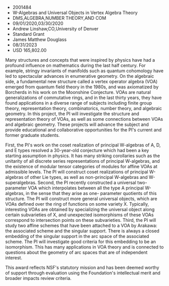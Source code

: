 
* 2001484
* W-Algebras and Universal Objects in Vertex Algebra Theory
* DMS,ALGEBRA,NUMBER THEORY,AND COM
* 09/01/2020,03/30/2020
* Andrew Linshaw,CO,University of Denver
* Standard Grant
* James Matthew Douglass
* 08/31/2023
* USD 165,802.00

Many structures and concepts that were inspired by physics have had a profound
influence on mathematics during the last half century. For example, stringy
invariants of manifolds such as quantum cohomology have led to spectacular
advances in enumerative geometry. On the algebraic side, a fundamental new
structure called a vertex operator algebra (VOA) emerged from quantum field
theory in the 1980s, and was axiomatized by Borcherds in his work on the
Moonshine Conjecture. VOAs are natural generalizations of commutative rings, and
in the last thirty years, they have found applications in a diverse range of
subjects including finite group theory, representation theory, combinatorics,
number theory, and algebraic geometry. In this project, the PI will investigate
the structure and representation theory of VOAs, as well as some connections
between VOAs and algebraic geometry. These projects will advance the subject and
provide educational and collaborative opportunities for the PI's current and
former graduate students.

First, the PI's work on the coset realization of principal W-algebras of A, D,
and E types resolved a 30-year-old conjecture which had been a key starting
assumption in physics. It has many striking corollaries such as the unitarity of
all discrete series representations of principal W-algebras, and the existence
of modular tensor categories of modules for affine VOAs at admissible levels.
The PI will construct coset realizations of principal W-algebras of other Lie
types, as well as non-principal W-algebras and W-superalgebras. Second, the PI
recently constructed a universal two-parameter VOA which interpolates between
all the type A principal W-algebras, in the sense that they arise as one-
parameter quotients of this structure. The PI will construct more general
universal objects, which are VOAs defined over the ring of functions on some
variety X. Typically, interesting VOAs are obtained by specializing the
universal object along certain subvarieties of X, and unexpected isomorphisms of
these VOAs correspond to intersection points on these subvarieties. Third, the
PI will study two affine schemes that have been attached to a VOA by Arakawa:
the associated scheme and the singular support. There is always a closed
embedding of the singular support in the arc space of the associated scheme. The
PI will investigate good criteria for this embedding to be an isomorphism. This
has many applications in VOA theory and is connected to questions about the
geometry of arc spaces that are of independent interest.

This award reflects NSF's statutory mission and has been deemed worthy of
support through evaluation using the Foundation's intellectual merit and broader
impacts review criteria.
